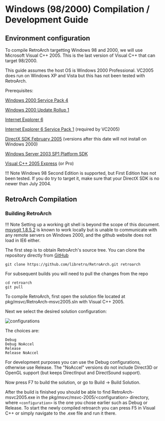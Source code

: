 # Windows (98/2000) Compilation / Development Guide

## Environment configuration

To compile RetroArch targetting Windows 98 and 2000, we will use Microsoft Visual C++ 2005. This is the last version of Visual C++ that can target 98/2000.

This guide assumes the host OS is Windows 2000 Professional. VC2005 does run on Windows XP and Vista but this has not been tested with RetroArch.

Prerequisites:

[Windows 2000 Service Pack 4](https://web.archive.org/web/20051022095019/http://download.microsoft.com/download/e/6/a/e6a04295-d2a8-40d0-a0c5-241bfecd095e/w2ksp4_en.exe)

[Windows 2000 Update Rollup 1](https://web.archive.org/web/20060320020710/http://download.microsoft.com/download/2/7/b/27b1d1a3-0299-4336-b88a-22b9f09817e2/Windows2000-KB891861-v2-x86-ENU.EXE)

[Internet Explorer 6](https://s3.amazonaws.com/bparker/ie60.exe)

[Internet Explorer 6 Service Pack 1](https://s3.amazonaws.com/bparker/IE6.0SP1-KB2722913-WINDOWS2000-X86-ENU.EXE) (required by VC2005)

[DirectX SDK February 2005](https://s3.amazonaws.com/bparker/dxsdk_feb2005.exe) (versions after this date will not install on Windows 2000)

[Windows Server 2003 SP1 Platform SDK](https://www.microsoft.com/en-us/download/details.aspx?id=12261)

[Visual C++ 2005 Express](http://download.microsoft.com/download/A/9/1/A91D6B2B-A798-47DF-9C7E-A97854B7DD18/VC.iso) (or Pro)

!!! Note
    Windows 98 Second Edition is supported, but First Edition has not been tested. If you do try to target it, make sure that your DirectX SDK is no newer than July 2004.

## RetroArch Compilation
### Building RetroArch

!!! Note
    Setting up a working git shell is beyond the scope of this document. [msysgit 1.8.5.2](https://github.com/msysgit/msysgit/releases/download/Git-1.8.5.2-preview20131230/Git-1.8.5.2-preview20131230.exe) is known to work locally but is unable to communicate with any remote servers on Windows 2000, and the github website does not load in IE6 either.

The first step is to obtain RetroArch's source tree.
You can clone the repository directly from [GitHub](https://github.com/libretro/RetroArch)

    git clone https://github.com/libretro/RetroArch.git retroarch

For subsequent builds you will need to pull the changes from the repo

    cd retroarch
    git pull

To compile RetroArch, first open the solution file located at pkg/msvc/RetroArch-msvc2005.sln with Visual C++ 2005.

Next we select the desired solution configuration:

![configurations](https://s3.amazonaws.com/retroarch/msvc2005-targets.png)

The choices are:

    Debug
    Debug NoAccel
    Release
    Release NoAccel

For development purposes you can use the Debug configurations, otherwise use Release. The "NoAccel" versions do not include Direct3D or OpenGL support (but keeps DirectInput and DirectSound support).

Now press F7 to build the solution, or go to Build -> Build Solution.

After the build is finished you should be able to find RetroArch-msvc2005.exe in the pkg/msvc/msvc-2005/&lt;configuration&gt; directory, where `<configuration>` is the one you chose earlier such as Debug or Release. To start the newly compiled retroarch you can press F5 in Visual C++ or simply navigate to the .exe file and run it there.
